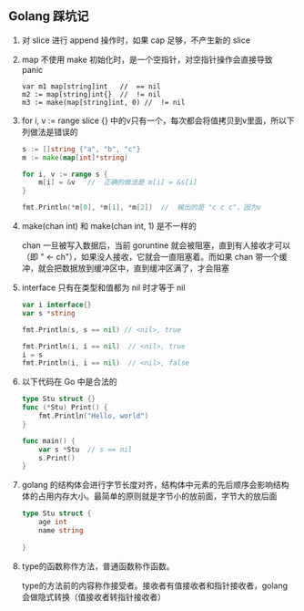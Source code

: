 ## Golang 踩坑记

1. 对 slice 进行 append 操作时，如果 cap 足够，不产生新的 slice

   

2. map 不使用 make 初始化时，是一个空指针，对空指针操作会直接导致 panic

   ``` golang
   var m1 map[string]int   //  == nil
   m2 := map[string]int{}  //  != nil
   m3 := make(map[string]int, 0) //  != nil
   ```

   

3. for i, v := range slice {} 中的v只有一个，每次都会将值拷贝到v里面，所以下列做法是错误的

   ```go
   s := []string {"a", "b", "c"}
   m := make(map[int]*string)
   
   for i, v := range s {
       m[i] = &v   //  正确的做法是 m[i] = &s[i]
   }
   
   fmt.Println(*m[0], *m[1], *m[2])  //  输出的是 "c c c"，因为v
   ```

   

4. make(chan int)  和  make(chan int, 1) 是不一样的

   chan  一旦被写入数据后，当前  goruntine  就会被阻塞，直到有人接收才可以（即 " <- ch"），如果没人接收，它就会一直阻塞着。而如果  chan  带一个缓冲，就会把数据放到缓冲区中，直到缓冲区满了，才会阻塞

   

5. interface 只有在类型和值都为 nil 时才等于 nil

   ```go
   var i interface{}
   var s *string
   
   fmt.Println(s, s == nil) // <nil>, true
   
   fmt.Println(i, i == nil)  // <nil>, true
   i = s
   fmt.Println(i, i == nil)  // <nil>, false
   ```
   
   

5. 以下代码在 Go 中是合法的
   
   ```go
   type Stu struct {}
   func (*Stu) Print() {
       fmt.Println("Hello, world")
   }
   
   func main() {
       var s *Stu  // s == nil
       s.Print()
   }
   ```
   
   
   
7. golang 的结构体会进行字节长度对齐，结构体中元素的先后顺序会影响结构体的占用内存大小。最简单的原则就是字节小的放前面，字节大的放后面

   ```go
   type Stu struct {
       age int
       name string
       
   }
   ```

8. type的函数称作方法，普通函数称作函数。

   type的方法前的内容称作接受者。接收者有值接收者和指针接收者，golang 会做隐式转换（值接收者转指针接收者）

   ```go
   ```

   